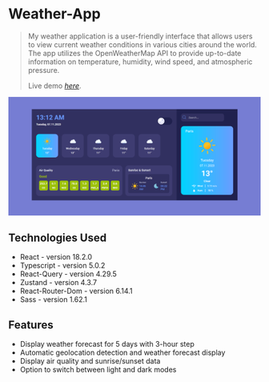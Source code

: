 # Weather-App

> My weather application is a user-friendly interface that allows users to view current weather conditions in various cities around the world. The app utilizes the OpenWeatherMap API to provide up-to-date information on temperature, humidity, wind speed, and atmospheric pressure.
> 
> Live demo [_here_](https://weather-app-theta-ruddy.vercel.app/).

![Weather-App screenshot](./public/screenshots/WeatherApp.PNG)

## Technologies Used

- React - version 18.2.0
- Typescript - version 5.0.2
- React-Query - version 4.29.5
- Zustand - version 4.3.7
- React-Router-Dom - version 6.14.1
- Sass - version 1.62.1

## Features

- Display weather forecast for 5 days with 3-hour step
- Automatic geolocation detection and weather forecast display
- Display air quality and sunrise/sunset data
- Option to switch between light and dark modes
